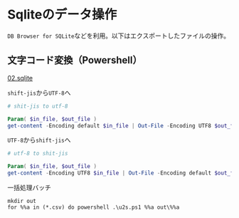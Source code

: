 # Sqliteのデータ操作

``DB Browser for SQLite``などを利用。以下はエクスポートしたファイルの操作。

## 文字コード変換（Powershell）

[02.sqlite](02.sqlite)

``shift-jis``から``UTF-8``へ
```ps1
# shit-jis to utf-8

Param( $in_file, $out_file )
get-content -Encoding default $in_file | Out-File -Encoding UTF8 $out_file
```

``UTF-8``から``shift-jis``へ
```ps1
# utf-8 to shit-jis

Param( $in_file, $out_file )
get-content -Encoding UTF8 $in_file | Out-File -Encoding default $out_file
```

一括処理バッチ
```dos
mkdir out
for %%a in (*.csv) do powershell .\u2s.ps1 %%a out\%%a
```